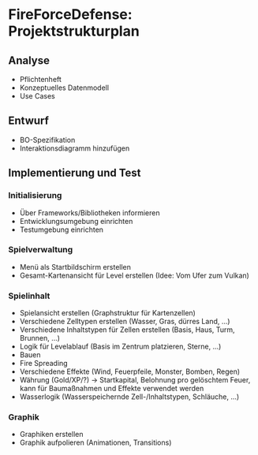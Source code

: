 # FireForceDefense: Projektstrukturplan

## Analyse
 - Pflichtenheft
 - Konzeptuelles Datenmodell
 - Use Cases
 
## Entwurf
 - BO-Spezifikation
 - Interaktionsdiagramm hinzufügen
 
## Implementierung und Test
### Initialisierung
 - Über Frameworks/Bibliotheken informieren
 - Entwicklungsumgebung einrichten
 - Testumgebung einrichten

### Spielverwaltung
 - Menü als Startbildschirm erstellen
 - Gesamt-Kartenansicht für Level erstellen (Idee: Vom Ufer zum Vulkan)
 
### Spielinhalt
 - Spielansicht erstellen (Graphstruktur für Kartenzellen)
 - Verschiedene Zelltypen erstellen (Wasser, Gras, dürres Land, ...)
 - Verschiedene Inhaltstypen für Zellen erstellen (Basis, Haus, Turm, Brunnen, ...)
 - Logik für Levelablauf (Basis im Zentrum platzieren, Sterne, ...)
 - Bauen
 - Fire Spreading
 - Verschiedene Effekte (Wind, Feuerpfeile, Monster, Bomben, Regen)
 - Währung (Gold/XP/?) -> Startkapital, Belohnung pro gelöschtem Feuer, kann für Baumaßnahmen und Effekte verwendet werden
 - Wasserlogik (Wasserspeichernde Zell-/Inhaltstypen, Schläuche, ...)
 
### Graphik
 - Graphiken erstellen
 - Graphik aufpolieren (Animationen, Transitions)
